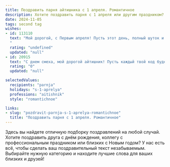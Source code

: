 ```yaml
---
title: Поздравить парня айтишника с 1 апреля. Романтичное
description: Хотите поздравить парня с 1 апреля или другим праздником? Наш ИИ создаст незабываемое поздравление, а вы обязательно выделитесь среди других.  
date: 2024-11-05
tags: second tag
wishes:
- id: 113110
  text: "Мой дорогой, с Первым апреля! Пусть этот день, полный шуток и улыбок, станет началом нашей самой настоящей, нешуточной сказки.  Ты – мой гений, мой IT-рыцарь, покоряющий виртуальные миры и мое сердце.  Пусть все твои проекты будут успешны, а наша любовь –  бесконечной и стабильной, как лучший код.  Люблю тебя!
  "
  rating: "undefined"
  updated: "null"
- id: 20915
  text: "С днем смеха, мой дорогой айтишник! Пусть каждый твой код будет без ошибок, а каждый твой день — полон улыбок и счастливых моментов. Ты не только мастер своего дела, но и истинный романтик, способный сделать мир ярче своими идеями и чувствами. Пусть этот день принесет тебе столько радости, сколько строк кода ты написал за всю жизнь. С любовью и теплом, с Днем Рождения!"
  rating: "0"
  updated: "null"

selectedValues:
  recipients: "parnja"
  holidays: "s-1-aprelya"
  professions: "aitishnik"
  style: "romantichnoe"

links:
- slug: "pozdravit-parnja-s-1-aprelya-romantichnoe"
  title: "Поздравить парня с 1 апреля. Романтичное"
---
```


Здесь вы найдете отличную подборку поздравлений на любой случай. 
Хотите поздравить друга с днём рождения, коллегу с профессиональным праздником или близких с Новым годом? У нас есть всё, чтобы сделать ваш поздравительный текст незабываемым. Выбирайте нужную категорию и находите лучшие слова для ваших близких и друзей!
